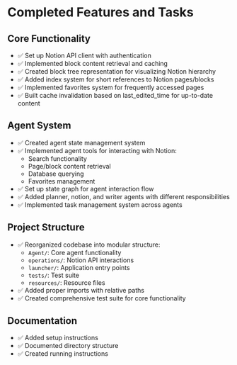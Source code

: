 # Completed Features and Tasks

## Core Functionality
- ✅ Set up Notion API client with authentication
- ✅ Implemented block content retrieval and caching
- ✅ Created block tree representation for visualizing Notion hierarchy
- ✅ Added index system for short references to Notion pages/blocks
- ✅ Implemented favorites system for frequently accessed pages
- ✅ Built cache invalidation based on last_edited_time for up-to-date content

## Agent System
- ✅ Created agent state management system
- ✅ Implemented agent tools for interacting with Notion:
  - Search functionality
  - Page/block content retrieval
  - Database querying
  - Favorites management
- ✅ Set up state graph for agent interaction flow
- ✅ Added planner, notion, and writer agents with different responsibilities
- ✅ Implemented task management system across agents

## Project Structure
- ✅ Reorganized codebase into modular structure:
  - `Agent/`: Core agent functionality
  - `operations/`: Notion API interactions
  - `launcher/`: Application entry points
  - `tests/`: Test suite
  - `resources/`: Resource files
- ✅ Added proper imports with relative paths
- ✅ Created comprehensive test suite for core functionality

## Documentation
- ✅ Added setup instructions
- ✅ Documented directory structure
- ✅ Created running instructions 